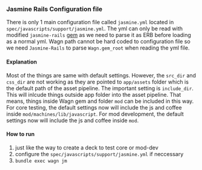 ### Jasmine Rails Configuration file
  There is only 1 main configuration file called `jasmine.yml` located in `spec/javascripts/support/jasmine.yml`. The yml can only be read with modified `jasmine-rails` [gem](https://github.com/chuenlok/jasmine-rails) as we need to parse it as ERB before loading as a normal yml. Wagn path cannot be hard coded to configuration file so we need `Jasmine-Rails` to parse `Wagn.gem_root` when reading the yml file.

#### Explanation
  Most of the things are same with default settings. However, the `src_dir` and `css_dir` are not working as they are pointed to `app/assets` folder which is the default path of the asset pipeline. The important setting is `include_dir`. This will inlcude things outside app folder into the asset pipeline. That means, things inside Wagn gem and folder `mod` can be included in this way.
  For core testing, the default settings now will include the js and coffee inside `mod/machines/lib/javascript`. For mod development, the default settings now will include the js and coffee inside `mod`.


#### How to run
1. just like the way to create a deck to test core or mod-dev
2. configure the `spec/javascripts/support/jasmine.yml` if neccessary
3. `bundle exec wagn jm`




